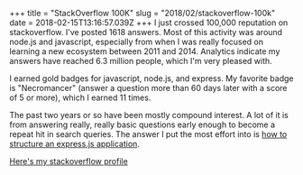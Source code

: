 +++
title = "StackOverflow 100K"
slug = "2018/02/stackoverflow-100k"
date = 2018-02-15T13:16:57.039Z
+++
I just crossed 100,000 reputation on stackoverflow. I've posted 1618 answers. Most of this activity was around node.js and javascript, especially from when I was really focused on learning a new ecosystem between 2011 and 2014. Analytics indicate my answers have reached 6.3 million people, which I'm very pleased with.

I earned gold badges for javascript, node.js, and express. My favorite badge is "Necromancer" (answer a question more than 60 days later with a score of 5 or more), which I earned 11 times.

The past two years or so have been mostly compound interest. A lot of it is from answering really, really basic questions early enough to become a repeat hit in search queries. The answer I put the most effort into is [how to structure an express.js application](https://stackoverflow.com/a/19623507/266795).

[Here's my stackoverflow profile](https://stackoverflow.com/users/266795/peter-lyons)
